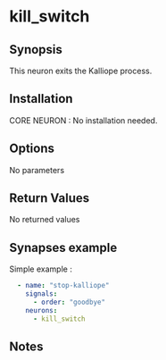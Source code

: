 # kill_switch

## Synopsis

This neuron exits the Kalliope process.

## Installation

CORE NEURON : No installation needed.  

## Options

No parameters

## Return Values

No returned values

## Synapses example

Simple example : 

```yml
  - name: "stop-kalliope"
    signals:
      - order: "goodbye"
    neurons:
      - kill_switch    
```


## Notes

